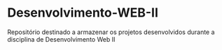 # Desenvolvimento-WEB-II
Repositório destinado a armazenar os projetos desenvolvidos durante a disciplina de Desenvolvimento Web II
